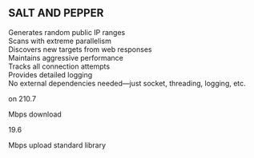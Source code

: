 ## SALT AND PEPPER

Generates random public IP ranges<br>
Scans with extreme parallelism<br>
Discovers new targets from web responses<br>
Maintains aggressive performance<br>
Tracks all connection attempts<br>
Provides detailed logging<br>
No external dependencies needed—just socket, threading, logging, etc.<br>



on
210.7

Mbps download

19.6

Mbps upload
standard library
